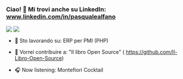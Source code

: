 ### Ciao! 👋                                                                                                           Mi trovi anche su LinkedIn: www.linkedin.com/in/pasqualealfano

<div>
    <img align=top src="https://github-readme-stats.vercel.app/api/top-langs/?username=halfpass25&layout=compact&show_icons=true&title_color=ffffff&icon_color=34abeb&text_color=daf7dc&bg_color=151515"/>
    <img align=top src="https://github-readme-stats.vercel.app/api?username=halfpass25&show_icons=true&title_color=ffffff&icon_color=34abeb&text_color=daf7dc&bg_color=151515"/>
<div>
    
 - 🔭 Sto lavorando su: ERP per PMI (PHP)

 - 👯 Vorrei contribuire a: "Il libro Open Source" ( https://github.com/Il-Libro-Open-Source)

 - :headphones: Now listening: Montefiori Cocktail


<!--
**halfpass25/halfpass25** is a ✨ _special_ ✨ repository because its `README.md` (this file) appears on your GitHub profile.

Here are some ideas to get you started:
- 🤔 I’m looking for help with ...
- 🌱 I’m currently learning 
- 💬 Ask me about ...
- 📫 How to reach me: ...
- 😄 Pronouns: ...
- ⚡ Fun fact: ...

-->
